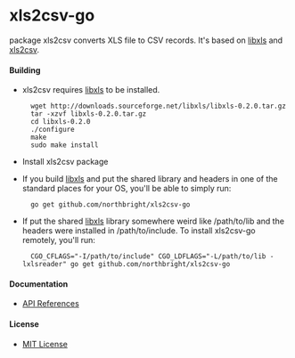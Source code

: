 # xls2csv-go

package xls2csv converts XLS file to CSV records. It's based on [libxls](http://libxls.sourceforge.net/) and [xls2csv](https://github.com/northbright/xls2csv).

#### Building
* xls2csv requires [libxls](http://libxls.sourceforge.net/) to be installed.

        wget http://downloads.sourceforge.net/libxls/libxls-0.2.0.tar.gz
        tar -xzvf libxls-0.2.0.tar.gz
        cd libxls-0.2.0
        ./configure
        make
        sudo make install 

*  Install xls2csv package

  * If you build [libxls](http://libxls.sourceforge.net/) and put the shared library and headers in one of the standard places for your OS, you'll be able to simply run:

          go get github.com/northbright/xls2csv-go

  * If put the shared [libxls](http://libxls.sourceforge.net/) library somewhere weird like /path/to/lib and the headers were installed in /path/to/include. To install xls2csv-go remotely, you'll run:

          CGO_CFLAGS="-I/path/to/include" CGO_LDFLAGS="-L/path/to/lib -lxlsreader" go get github.com/northbright/xls2csv-go

#### Documentation
* [API References](https://godoc.org/github.com/northbright/xls2csv-go/xls2csv)

#### License
* [MIT License](LICENSE)
